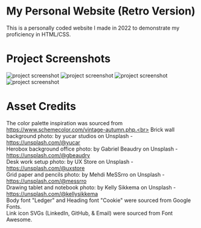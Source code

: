 # My Personal Website (Retro Version)

This is a personally coded website I made in 2022 to demonstrate my proficiency in HTML/CSS.

# Project Screenshots

<img src="Herobox-Screenshot.png" alt="project screenshot">
<img src="Portfolio-Box-Screenshot.png" alt="project screenshot">
<img src="Portfolio-Box-Screenshot-2.png" alt="project screenshot">
<img src="Footer-Screenshot.png" alt="project screenshot">

# Asset Credits

The color palette inspiration was sourced from https://www.schemecolor.com/vintage-autumn.php.<br>
Brick wall background photo: by yucar studios on Unsplash - https://unsplash.com/@yucar<br>
Herobox background office photo: by Gabriel Beaudry on Unsplash - https://unsplash.com/@gbeaudry<br>
Desk work setup photo: by UX Store on Unsplash - https://unsplash.com/@uxstore<br>
Grid paper and pencils photo: by Mehdi MeSSrro on Unsplash - https://unsplash.com/@messrro<br>
Drawing tablet and notebook photo: by Kelly Sikkema on Unsplash - https://unsplash.com/@kellysikkema<br>
Body font "Ledger" and Heading font "Cookie" were sourced from Google Fonts.<br>
Link icon SVGs (LinkedIn, GitHub, & Email) were sourced from Font Awesome.
